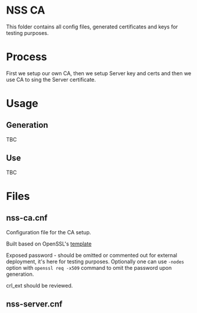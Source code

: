 # NSS CA
This folder contains all config files, generated certificates and keys for testing purposes.

# Process
First we setup our own CA, then we setup Server key and certs and then we use CA to sing the Server certificate.

# Usage
## Generation
TBC

## Use
TBC

# Files
## nss-ca.cnf
Configuration file for the CA setup. 

Built based on OpenSSL's [template](https://github.com/openssl/openssl/blob/master/apps/openssl.cnf)

Exposed password - should be omitted or commented out for external deployment, it's here for testing purposes. Optionally one can use `-nodes` option with `openssl req -x509` command to omit the password upon generation.

crl_ext should be reviewed.

## nss-server.cnf
